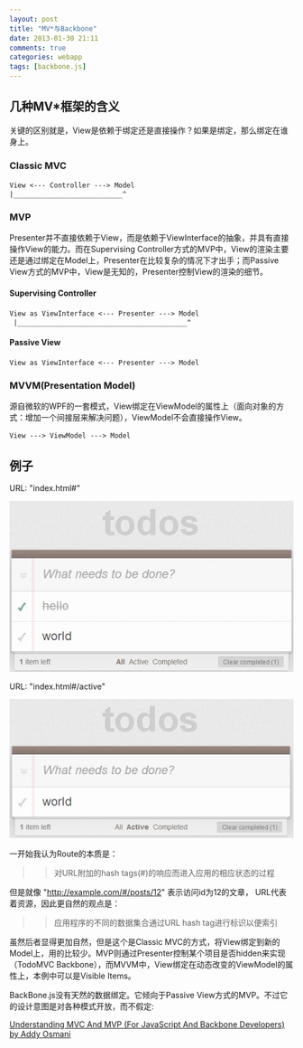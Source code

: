 ```yaml
---
layout: post
title: "MV*与Backbone"
date: 2013-01-30 21:11
comments: true
categories: webapp
tags: [backbone.js]
---
```


## 几种MV*框架的含义

关键的区别就是，View是依赖于绑定还是直接操作？如果是绑定，那么绑定在谁身上。

### Classic MVC

    View <--- Controller ---> Model
	|___________________________^

### MVP

Presenter并不直接依赖于View，而是依赖于ViewInterface的抽象，并具有直接操作View的能力。而在Supervising Controller方式的MVP中，View的渲染主要还是通过绑定在Model上，Presenter在比较复杂的情况下才出手；而Passive View方式的MVP中，View是无知的，Presenter控制View的渲染的细节。

#### Supervising Controller

	View as ViewInterface <--- Presenter ---> Model
	 |__________________________________________^

#### Passive View

	View as ViewInterface <--- Presenter ---> Model

### MVVM(Presentation Model)

源自微软的WPF的一套模式，View绑定在ViewModel的属性上（面向对象的方式：增加一个间接层来解决问题），ViewModel不会直接操作View。

	View ---> ViewModel ---> Model

## 例子

URL: "index.html#"

![](/images/routing-in-backbone/default.png)

URL: "index.html#/active"

![](/images/routing-in-backbone/active.png)

一开始我认为Route的本质是： 

>> 对URL附加的hash tags(#)的响应而进入应用的相应状态的过程

但是就像 "http://example.com/#/posts/12" 表示访问id为12的文章， URL代表着资源，因此更自然的观点是：

>> 应用程序的不同的数据集合通过URL hash tag进行标识以便索引

虽然后者显得更加自然，但是这个是Classic MVC的方式，将View绑定到新的Model上，用的比较少。MVP则通过Presenter控制某个项目是否hidden来实现（TodoMVC Backbone），而MVVM中，View绑定在动态改变的ViewModel的属性上，本例中可以是Visible Items。

BackBone.js没有天然的数据绑定。它倾向于Passive View方式的MVP。不过它的设计意图是对各种模式开放，而不假定:

[Understanding MVC And MVP (For JavaScript And Backbone Developers) by Addy Osmani](http://addyosmani.com/blog/understanding-mvc-and-mvp-for-javascript-and-backbone-developers/)
